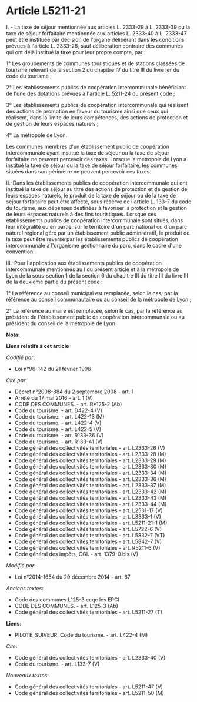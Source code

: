 # Article L5211-21

I. - La taxe de séjour mentionnée aux articles L. 2333-29 à L. 2333-39 ou la taxe de séjour forfaitaire mentionnée aux
articles L. 2333-40 à L. 2333-47 peut être instituée par décision de l'organe délibérant dans les conditions prévues à
l'article L. 2333-26, sauf délibération contraire des communes qui ont déjà institué la taxe pour leur propre compte, par : 

1° Les groupements de communes touristiques et de stations classées de tourisme relevant de la section 2 du chapitre IV du
titre III du livre Ier du code du tourisme ; 

2° Les établissements publics de coopération intercommunale bénéficiant de l'une des dotations prévues à l'article L. 5211-24
du présent code ; 

3° Les établissements publics de coopération intercommunale qui réalisent des actions de promotion en faveur du tourisme
ainsi que ceux qui réalisent, dans la limite de leurs compétences, des actions de protection et de gestion de leurs espaces
naturels ; 

4° La métropole de Lyon. 

Les communes membres d'un établissement public de coopération intercommunale ayant institué la taxe de séjour ou la taxe de
séjour forfaitaire ne peuvent percevoir ces taxes. Lorsque la métropole de Lyon a institué la taxe de séjour ou la taxe de
séjour forfaitaire, les communes situées dans son périmètre ne peuvent percevoir ces taxes. 

II.-Dans les établissements publics de coopération intercommunale qui ont institué la taxe de séjour au titre des actions de
protection et de gestion de leurs espaces naturels, le produit de la taxe de séjour ou de la taxe de séjour forfaitaire peut
être affecté, sous réserve de l'article L. 133-7 du code du tourisme, aux dépenses destinées à favoriser la protection et la
gestion de leurs espaces naturels à des fins touristiques. Lorsque ces établissements publics de coopération intercommunale
sont situés, dans leur intégralité ou en partie, sur le territoire d'un parc national ou d'un parc naturel régional géré par
un établissement public administratif, le produit de la taxe peut être reversé par les établissements publics de coopération
intercommunale à l'organisme gestionnaire du parc, dans le cadre d'une convention. 

III.-Pour l'application aux établissements publics de coopération intercommunale mentionnés au I du présent article et à la
métropole de Lyon de la sous-section 1 de la section 6 du chapitre III du titre III du livre III de la deuxième partie du
présent code : 

1° La référence au conseil municipal est remplacée, selon le cas, par la référence au conseil communautaire ou au conseil de
la métropole de Lyon ; 

2° La référence au maire est remplacée, selon le cas, par la référence au président de l'établissement public de coopération
intercommunale ou au président du conseil de la métropole de Lyon.

**Nota:**



**Liens relatifs à cet article**

_Codifié par_:

  - Loi n°96-142 du 21 février 1996

_Cité par_:

  - Décret n°2008-884 du 2 septembre 2008 - art. 1
  - Arrêté du 17 mai 2016 - art. 1 (V)
  - CODE DES COMMUNES. - art. R*125-2 (Ab)
  - Code du tourisme. - art. D422-4 (V)
  - Code du tourisme. - art. L422-13 (M)
  - Code du tourisme. - art. L422-4 (V)
  - Code du tourisme. - art. L422-5 (V)
  - Code du tourisme. - art. R133-36 (V)
  - Code du tourisme. - art. R133-41 (V)
  - Code général des collectivités territoriales - art. L2333-26 (V)
  - Code général des collectivités territoriales - art. L2333-28 (M)
  - Code général des collectivités territoriales - art. L2333-29 (M)
  - Code général des collectivités territoriales - art. L2333-30 (M)
  - Code général des collectivités territoriales - art. L2333-34 (M)
  - Code général des collectivités territoriales - art. L2333-36 (M)
  - Code général des collectivités territoriales - art. L2333-37 (M)
  - Code général des collectivités territoriales - art. L2333-42 (M)
  - Code général des collectivités territoriales - art. L2333-43 (M)
  - Code général des collectivités territoriales - art. L2333-44 (M)
  - Code général des collectivités territoriales - art. L2531-17 (V)
  - Code général des collectivités territoriales - art. L3333-1 (V)
  - Code général des collectivités territoriales - art. L5211-21-1 (M)
  - Code général des collectivités territoriales - art. L5722-6 (V)
  - Code général des collectivités territoriales - art. L5832-7 (VT)
  - Code général des collectivités territoriales - art. L5842-7 (V)
  - Code général des collectivités territoriales - art. R5211-6 (V)
  - Code général des impôts, CGI. - art. 1379-0 bis (V)

_Modifié par_:

  - Loi n°2014-1654 du 29 décembre 2014 - art. 67

_Anciens textes_:

  - Code des communes L125-3 ecqc les EPCI
  - CODE DES COMMUNES. - art. L125-3 (Ab)
  - Code général des collectivités territoriales - art. L5211-27 (T)

**Liens**:

  - PILOTE_SUIVEUR: Code du tourisme. - art. L422-4 (M)

_Cite_:

  - Code général des collectivités territoriales - art. L2333-40 (V)
  - Code du tourisme. - art. L133-7 (V)

_Nouveaux textes_:

  - Code général des collectivités territoriales - art. L5211-47 (V)
  - Code général des collectivités territoriales - art. L5211-50 (M)
